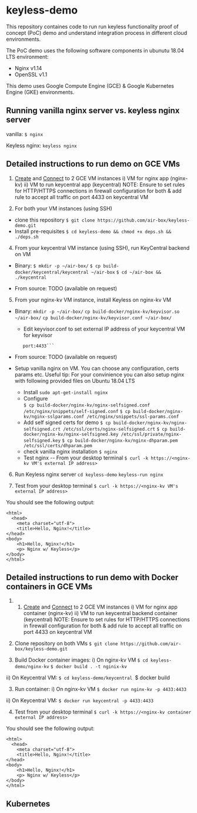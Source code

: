 # keyless-demo

This repository containes code to run run keyless functionality proof of concept (PoC) demo and understand integration process in different cloud environments.

The PoC demo uses the following software components in ubunutu 18.04 LTS environment:
* Nginx v1.14
* OpenSSL v1.1

This demo uses Google Compute Engine (GCE) & Google Kubernetes Engine (GKE) environments.

## Running vanilla nginx server vs. keyless nginx server

vanilla: ```$ nginx```

Keyless nginx: ```keyless nginx```

## Detailed instructions to run demo on GCE VMs

1. [Create](https://cloud.google.com/compute/docs/instances/create-start-instance) and [Connect](https://cloud.google.com/compute/docs/instances/connecting-to-instance) to 2 GCE VM instances
  i) VM for nginx app (nginx-kv)
  ii) VM to run keycentral app (keycentral)
  NOTE: Ensure to set rules for HTTP/HTTPS connections in firewall configuration for both & add rule to accept all traffic on port 4433 on keycentral VM

2. For both your VM instances (using SSH) 
  - clone this repository
  ```$ git clone https://github.com/air-box/keyless-demo.git```
  - Install pre-requisites
  ```$ cd keyless-demo && chmod +x deps.sh && ./deps.sh```

4. From your keycentral VM instance (using SSH), run KeyCentral backend on VM

- Binary:
  ```$ mkdir -p ~/air-box/```
  ```$ cp build-docker/keycentral/keycentral ~/air-box```
  ```$ cd ~/air-box && ./keycentral```

- From source: TODO (available on request)

5. From your nginx-kv VM instance, install Keyless on nginx-kv VM

- Binary: 
  ```mkdir -p ~/air-box/```
  ```cp build-docker/nginx-kv/keyvisor.so ~/air-box/```
  ```cp build-docker/nginx-kv/keyvisor.conf ~/air-box/```
  - Edit keyvisor.conf to set external IP address of your keycentral VM for keyvisor
  ```ip:<External IP address of KeyCentral VM>
     port:4433```

- From source: TODO (available on request)

- Setup vanilla nginx on VM. You can choose any configuration, certs params etc.
Useful tip: For your convinience you can also setup nginx with following provided files on Ubuntu 18.04 LTS
  - Install 
    ```sudo apt-get-install nginx```
  - Configure  
    ```$ cp build-docker/nginx-kv/nginx-selfsigned.conf /etc/nginx/snippets/self-signed.conf```
    ```$ cp build-docker/nginx-kv/nginx-sslparams.conf /etc/nginx/snippets/ssl-params.conf```
  - Add self signed certs for demo
    ```$ cp build-docker/nginx-kv/nginx-selfsigned.crt /etc/ssl/certs/nginx-selfsigned.crt```
    ```$ cp build-docker/nginx-kv/nginx-selfsigned.key /etc/ssl/private/nginx-selfsigned.key```
    ```$ cp build-docker/nginx-kv/nginx-dhparam.pem /etc/ssl/certs/dhparam.pem```
  - check vanilla nginx installation
```$ nginx ```
  - Test nginx -- From your desktop terminal
  ```$ curl -k https://<nginx-kv VM's external IP address>```
  
6. Run Keyless nginx server
```cd keyless-demo```
```keyless-run nginx```

8. Test from your desktop terminal 
```$ curl -k https://<nginx-kv VM's external IP address>```

You should see the following output:
```
<html>
  <head>
    <meta charset="utf-8">
    <title>Hello, Nginx!</title>
</head>
<body>
    <h1>Hello, Nginx!</h1>
    <p> Nginx w/ Keyless</p>
</body>
</html>
```

## Detailed instructions to run demo with Docker containers in GCE VMs

1. 1. [Create](https://cloud.google.com/compute/docs/instances/create-start-instance) and [Connect](https://cloud.google.com/compute/docs/instances/connecting-to-instance) to 2 GCE VM instances
  i) VM for nginx app container (nginx-kv)
  ii) VM to run keycentral backend container (keycentral)
  NOTE: Ensure to set rules for HTTP/HTTPS connections in firewall configuration for both & add rule to accept all traffic on port 4433 on keycentral VM

1. Clone repository on both VMs
  ```$ git clone https://github.com/air-box/keyless-demo.git```

2. Build Docker container images:
  i) On nginx-kv VM
    ```$ cd keyless-demo/nginx-kv```
    ```$ docker build . -t nginix-kv```

  ii) On Keycentral VM:
    ```$ cd keyless-demo/keycentral
    ```$ docker build

3. Run container:
  i) On nginx-kv VM
```$ docker run nginx-kv -p 4433:4433```

  ii) On Keycentral VM:
```$ docker run keycentral -p 4433:4433```

4. Test from your desktop terminal 
```$ curl -k https://<nginx-kv container external IP address>```

You should see the following output:
```
<html>
  <head>
    <meta charset="utf-8">
    <title>Hello, Nginx!</title>
</head>
<body>
    <h1>Hello, Nginx!</h1>
    <p> Nginx w/ Keyless</p>
</body>
</html>
```
## Kubernetes
